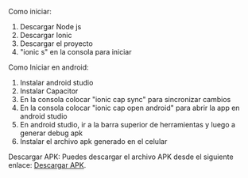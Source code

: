 Como iniciar:
1. Descargar Node js
2. Descargar Ionic
3. Descargar el proyecto
4. "ionic s" en la consola para iniciar

   
Como Iniciar en android:
1. Instalar android studio
2. Instalar Capacitor
3. En la consola colocar "ionic cap sync" para sincronizar cambios
4. En la consola colocar "ionic cap open android" para abrir la app en android studio
5. En android studio, ir a la barra superior de herramientas y luego a generar debug apk
6. Instalar el archivo apk generado en el celular




Descargar APK:
Puedes descargar el archivo APK desde el siguiente enlace: [Descargar APK](https://github.com/E1WANC1LA/AppMovil/tree/main/APK).
